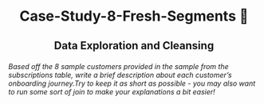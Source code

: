 # <p align="center" style="margin-top: 0px;"> Case-Study-8-Fresh-Segments 🍊
## <p align="center"> Data Exploration and Cleansing

*Based off the 8 sample customers provided in the sample from the subscriptions table, write a brief
description about each customer’s onboarding journey.Try to keep it as short as possible - you may also
want to run some sort of join to make your explanations a bit easier!*
